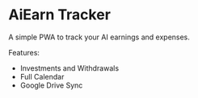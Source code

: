 # AiEarn Tracker

A simple PWA to track your AI earnings and expenses.

Features:

- Investments and Withdrawals 
- Full Calendar
- Google Drive Sync
